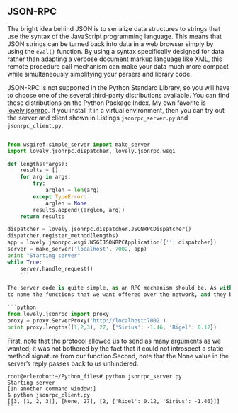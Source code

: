 ## JSON-RPC

The bright idea behind JSON is to serialize data structures to strings that use the syntax of the JavaScript
programming language. This means that JSON strings can be turned back into data in a web browser
simply by using the `eval()` function. By using a syntax specifically designed for data rather than adapting
a verbose document markup language like XML, this remote procedure call mechanism can make your
data much more compact while simultaneously simplifying your parsers and library code.

JSON-RPC is not supported in the Python Standard Library, so you
will have to choose one of the several third-party distributions available. You can find these distributions
on the Python Package Index. My own favorite is [lovely.jsonrpc](https://pypi.python.org/pypi/lovely.jsonrpc/0.2.1). If you install it in a virtual environment, then you
can try out the server and client shown in Listings `jsonrpc_server.py` and `jsonrpc_client.py`.
```python

from wsgiref.simple_server import make_server
import lovely.jsonrpc.dispatcher, lovely.jsonrpc.wsgi

def lengths(*args):
    results = []
    for arg in args:
        try:
            arglen = len(arg)
        except TypeError:
            arglen = None
        results.append((arglen, arg))
    return results

dispatcher = lovely.jsonrpc.dispatcher.JSONRPCDispatcher()
dispatcher.register_method(lengths)
app = lovely.jsonrpc.wsgi.WSGIJSONRPCApplication({'': dispatcher})
server = make_server('localhost', 7002, app)
print "Starting server"
while True:
    server.handle_request()
    ```

The server code is quite simple, as an RPC mechanism should be. As with XML-RPC, we merely need
to name the functions that we want offered over the network, and they become available for queries.

```python
from lovely.jsonrpc import proxy
proxy = proxy.ServerProxy('http://localhost:7002')
print proxy.lengths((1,2,3), 27, {'Sirius': -1.46, 'Rigel': 0.12})
```

First, note that the protocol allowed us to send as many arguments as we wanted; it was not
bothered by the fact that it could not introspect a static method signature from our function.Second, note that the None value in the server’s reply passes back to us unhindered.

```
root@erlerobot:~/Python_files# python jsonrpc_server.py
Starting server
[In another command window:]
$ python jsonrpc_client.py
[[3, [1, 2, 3]], [None, 27], [2, {'Rigel': 0.12, 'Sirius': -1.46}]]
``
